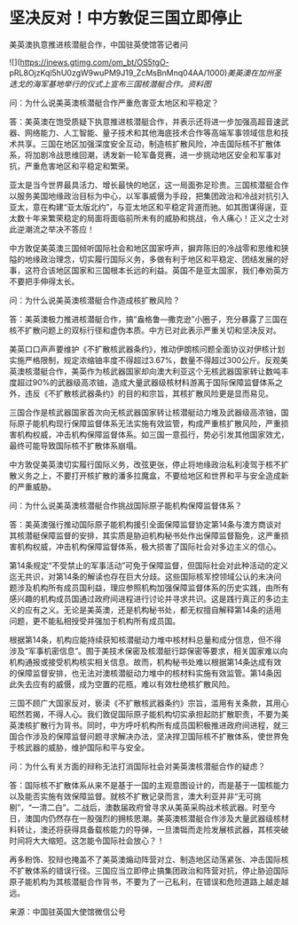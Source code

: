 # 坚决反对！中方敦促三国立即停止

美英澳执意推进核潜艇合作，中国驻英使馆答记者问

![](https://inews.gtimg.com/om_bt/OS5tgO-
pRL8OjzKql5hU0zgW9wuPM9J19_ZcMsBnMnq04AA/1000)_美英澳在加州圣迭戈的海军基地举行的仪式上宣布三国核潜艇合作。资料图_

问：为什么说美英澳核潜艇合作严重危害亚太地区和平稳定？

答：美英澳在饱受质疑下执意推进核潜艇合作，并表示还将进一步加强高超音速武器、网络能力、人工智能、量子技术和其他海底技术合作等高端军事领域信息和技术共享。三国在地区加强深度安全互动，制造核扩散风险，冲击国际核不扩散体系，将加剧冷战思维回潮，诱发新一轮军备竞赛，进一步挑动地区安全和军事对抗，严重危害地区和平稳定和繁荣。

亚太是当今世界最具活力、增长最快的地区，这一局面弥足珍贵。三国核潜艇合作以服务美国地缘政治目标为中心，以军事威慑为手段，把集团政治和冷战对抗引入亚太，意在构建“亚太版北约”，与亚太地区和平稳定背道而驰。如其图谋得逞，亚太数十年来繁荣稳定的局面将面临前所未有的威胁和挑战，令人痛心！正义之士对此逆潮流之举决不答应！

中方敦促美英澳三国倾听国际社会和地区国家呼声，摒弃陈旧的冷战零和思维和狭隘的地缘政治理念，切实履行国际义务，多做有利于地区和平稳定、团结发展的好事，这符合该地区国家和三国根本长远的利益。英国不是亚太国家，我们奉劝英方不要把手伸得太长。

问：为什么说美英澳核潜艇合作造成核扩散风险？

答：美英澳极力推进核潜艇合作，搞“盎格鲁—撒克逊”小圈子，充分暴露了三国在核不扩散问题上的双标行径和虚伪本质。中方已对此表示严重关切和坚决反对。

美英口口声声要维护《不扩散核武器条约》，推动伊朗核问题全面协议对伊核计划实施严格限制，规定浓缩铀丰度不得超过3.67%，数量不得超过300公斤。反观美英澳核潜艇合作，美英作为核武器国家却向澳大利亚这个无核武器国家转让数吨丰度超过90%的武器级高浓铀，造成大量武器级核材料游离于国际保障监督体系之外，违反《不扩散核武器条约》的目的和宗旨，其核扩散风险更是显而易见。

三国合作是核武器国家首次向无核武器国家转让核潜艇动力堆及武器级高浓铀，国际原子能机构现行保障监督体系无法实施有效监管，构成严重核扩散风险，严重损害机构权威，冲击机构保障监督体系。如三国一意孤行，势必引发其他国家效尤，最终可能导致国际核不扩散体系崩塌。

中方敦促美英澳切实履行国际义务，改弦更张，停止将地缘政治私利凌驾于核不扩散义务之上，不要打开核扩散的潘多拉魔盒，不要给地区和世界和平与安全造成新的严重威胁。

问：为什么说美英澳核潜艇合作挑战国际原子能机构保障监督体系？

答：美英澳强行推动国际原子能机构援引全面保障监督协定第14条与澳方商谈对其核潜艇保障监督的安排，其实质是胁迫机构秘书处作出保障监督豁免，这严重损害机构权威，冲击机构保障监督体系，极大损害了国际社会对多边主义的信心。

第14条规定“不受禁止的军事活动”可免于保障监督，但国际社会对此种活动的定义迄无共识，对第14条的解读也存在巨大分歧。这些国际核军控领域公认的未决问题涉及机构所有成员国利益，理应参照机构加强保障监督体系的历史实践，由所有感兴趣的机构成员国通过政府间进程进行讨论并寻求共识。这是践行真正的多边主义的应有之义。无论是美英澳，还是机构秘书处，都无权擅自解释第14条的适用问题，更不能私相授受并强加于机构所有成员国。

根据第14条，机构应能持续获知核潜艇动力堆中核材料总量和成分信息，但不得涉及“军事机密信息”。囿于美技术保密及核潜艇行踪保密等要求，相关国家难以向机构通报或接受机构核实相关信息。故而，机构秘书处难以根据第14条达成有效的保障监督安排，也无法对澳核潜艇动力堆中的核材料实施有效监管。第14条因此失去应有的威慑，成为空置的花瓶，难以有效杜绝核扩散风险。

三国不顾广大国家反对，亵渎《不扩散核武器条约》宗旨，滥用有关条款，其用心昭然若揭，不得人心。我们敦促国际原子能机构切实承担起防扩散职责，不要为美英澳核扩散行为背书。同时，中方呼吁机构所有成员国积极推进政府间进程，就三国合作涉及的保障监督问题寻求解决办法，坚决捍卫国际核不扩散体系，使世界免于核武器的威胁，维护国际和平与安全。

问：为什么有关方面的辩称无法打消国际社会对美英澳核潜艇合作的疑虑？

答：国际核不扩散体系从来不是基于一国的主观意图设计的，而是基于一国核能力以及能否实施有效保障监督。就核不扩散记录而言，澳大利亚并非“无可挑剔”，“一清二白”。二战后，澳数届政府曾寻求从美英采购战术核武器。时至今日，澳国内仍然存在一股强烈的拥核思潮。美英澳核潜艇合作涉及大量武器级核材料转让，澳还将获得具备载核能力的导弹，一旦澳铤而走险发展核武器，其核突破时间将大大缩短。这怎能令国际社会放心？！

再多粉饰、狡辩也掩盖不了美英澳煽动阵营对立、制造地区动荡紧张、冲击国际核不扩散体系的错误行径。三国应当立即停止搞集团政治和阵营对抗，停止胁迫国际原子能机构为其核潜艇合作背书，不要为了一己私利，在错误和危险道路上越走越远。

来源：中国驻英国大使馆微信公号

